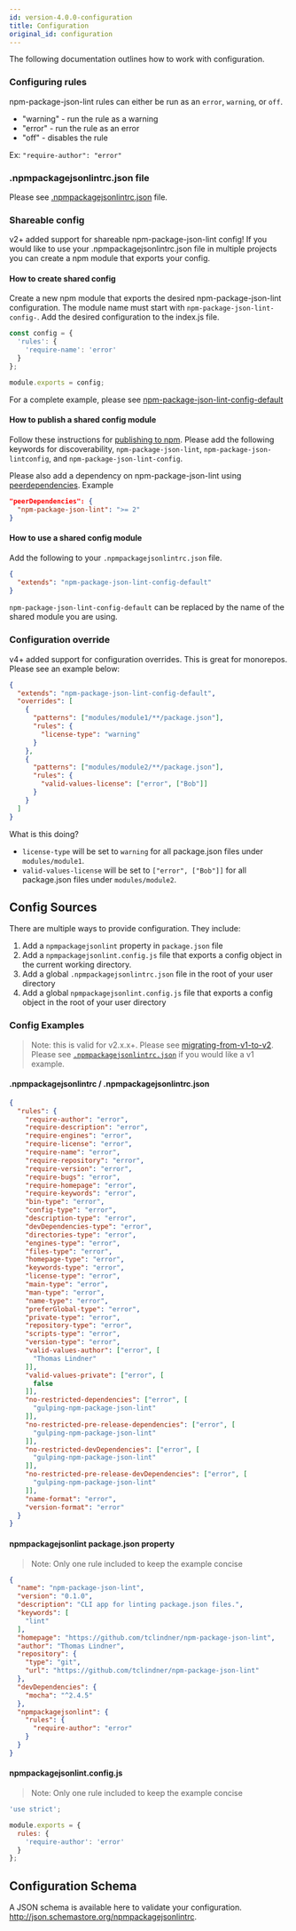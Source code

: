 ```yaml
---
id: version-4.0.0-configuration
title: Configuration
original_id: configuration
---
```


The following documentation outlines how to work with configuration.

### Configuring rules

npm-package-json-lint rules can either be run as an `error`, `warning`, or `off`.

* "warning" - run the rule as a warning
* "error" - run the rule as an error
* "off" - disables the rule

Ex: `"require-author": "error"`

### .npmpackagejsonlintrc.json file

Please see [.npmpackagejsonlintrc.json](rcfile-example.md) file.

### Shareable config

v2+ added support for shareable npm-package-json-lint config! If you would like to use your .npmpackagejsonlintrc.json file in multiple projects you can create a npm module that exports your config.

#### How to create shared config

Create a new npm module that exports the desired npm-package-json-lint configuration. The module name must start with `npm-package-json-lint-config-`. Add the desired configuration to the index.js file.

```js
const config = {
  'rules': {
    'require-name': 'error'
  }
};

module.exports = config;
```

For a complete example, please see [npm-package-json-lint-config-default](https://github.com/tclindner/npm-package-json-lint-config-default)

#### How to publish a shared config module

Follow these instructions for [publishing to npm](https://docs.npmjs.com/getting-started/publishing-npm-packages).  Please add the following keywords for discoverability, `npm-package-json-lint`, `npm-package-json-lintconfig`, and `npm-package-json-lint-config`.

Please also add a dependency on npm-package-json-lint using [peerdependencies](https://docs.npmjs.com/files/package.json#peerdependencies). Example

```json
"peerDependencies": {
  "npm-package-json-lint": ">= 2"
}
```

#### How to use a shared config module

Add the following to your `.npmpackagejsonlintrc.json` file.

```json
{
  "extends": "npm-package-json-lint-config-default"
}
```

`npm-package-json-lint-config-default` can be replaced by the name of the shared module you are using.

### Configuration override

v4+ added support for configuration overrides. This is great for monorepos. Please see an example below:

```json
{
  "extends": "npm-package-json-lint-config-default",
  "overrides": [
    {
      "patterns": ["modules/module1/**/package.json"],
      "rules": {
        "license-type": "warning"
      }
    },
    {
      "patterns": ["modules/module2/**/package.json"],
      "rules": {
        "valid-values-license": ["error", ["Bob"]]
      }
    }
  ]
}
```

What is this doing?

* `license-type` will be set to `warning` for all package.json files under `modules/module1`.
* `valid-values-license` will be set to `["error", ["Bob"]]` for all package.json files under `modules/module2`.

## Config Sources

There are multiple ways to provide configuration. They include:

  1. Add a `npmpackagejsonlint` property in `package.json` file
  2. Add a `npmpackagejsonlint.config.js` file that exports a config object in the current working directory.
  3. Add a global `.npmpackagejsonlintrc.json` file in the root of your user directory
  4. Add a global `npmpackagejsonlint.config.js` file that exports a config object in the root of your user directory

### Config Examples

> Note: this is valid for v2.x.x+. Please see [migrating-from-v1-to-v2](v1-to-v2.md). Please see [`.npmpackagejsonlintrc.json`](rcfile-example.md) if you would like a v1 example.

#### .npmpackagejsonlintrc / .npmpackagejsonlintrc.json

```json
{
  "rules": {
    "require-author": "error",
    "require-description": "error",
    "require-engines": "error",
    "require-license": "error",
    "require-name": "error",
    "require-repository": "error",
    "require-version": "error",
    "require-bugs": "error",
    "require-homepage": "error",
    "require-keywords": "error",
    "bin-type": "error",
    "config-type": "error",
    "description-type": "error",
    "devDependencies-type": "error",
    "directories-type": "error",
    "engines-type": "error",
    "files-type": "error",
    "homepage-type": "error",
    "keywords-type": "error",
    "license-type": "error",
    "main-type": "error",
    "man-type": "error",
    "name-type": "error",
    "preferGlobal-type": "error",
    "private-type": "error",
    "repository-type": "error",
    "scripts-type": "error",
    "version-type": "error",
    "valid-values-author": ["error", [
      "Thomas Lindner"
    ]],
    "valid-values-private": ["error", [
      false
    ]],
    "no-restricted-dependencies": ["error", [
      "gulping-npm-package-json-lint"
    ]],
    "no-restricted-pre-release-dependencies": ["error", [
      "gulping-npm-package-json-lint"
    ]],
    "no-restricted-devDependencies": ["error", [
      "gulping-npm-package-json-lint"
    ]],
    "no-restricted-pre-release-devDependencies": ["error", [
      "gulping-npm-package-json-lint"
    ]],
    "name-format": "error",
    "version-format": "error"
  }
}
```

#### npmpackagejsonlint package.json property

> Note: Only one rule included to keep the example concise

```json
{
  "name": "npm-package-json-lint",
  "version": "0.1.0",
  "description": "CLI app for linting package.json files.",
  "keywords": [
    "lint"
  ],
  "homepage": "https://github.com/tclindner/npm-package-json-lint",
  "author": "Thomas Lindner",
  "repository": {
    "type": "git",
    "url": "https://github.com/tclindner/npm-package-json-lint"
  },
  "devDependencies": {
    "mocha": "^2.4.5"
  },
  "npmpackagejsonlint": {
    "rules": {
      "require-author": "error"
    }
  }
}

```

#### npmpackagejsonlint.config.js

> Note: Only one rule included to keep the example concise

```js
'use strict';

module.exports = {
  rules: {
    'require-author': 'error'
  }
};
```

## Configuration Schema

A JSON schema is available here to validate your configuration. <http://json.schemastore.org/npmpackagejsonlintrc>.
